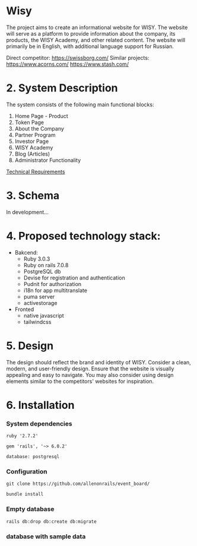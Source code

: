 # Wisy 

The project aims to create an informational website for WISY. The website will serve as a platform to provide information about the company, its products, the WISY Academy, and other related content. The website will primarily be in English, with additional language support for Russian.

Direct competitor: https://swissborg.com/
Similar projects:
https://www.acorns.com/
https://www.stash.com/

# 2. System Description

The system consists of the following main functional blocks:

1. Home Page - Product
2. Token Page
3. About the Company
4. Partner Program
5. Investor Page
6. WISY Academy
7. Blog (Articles)
8. Administrator Functionality

[Technical Requirements](./docs/technical_requirements.md)

# 3. Schema

In development...

# 4. Proposed technology stack:

* Bakcend:
  - Ruby 3.0.3
  - Ruby on rails 7.0.8
  - PostgreSQL db
  - Devise for registration and authentication
  - Pudnit for authorization
  - i18n for app multitranslate
  - puma server
  - activestorage
* Fronted
  - native javascript
  - tailwindcss

# 5. Design

The design should reflect the brand and identity of WISY. Consider a clean, modern, and user-friendly design. Ensure that the website is visually appealing and easy to navigate. You may also consider using design elements similar to the competitors' websites for inspiration.

# 6. Installation

### System dependencies

`ruby '2.7.2'`

`gem 'rails', '~> 6.0.2'`

`database: postgresql`

### Configuration

`git clone https://github.com/allenonrails/event_board/`

`bundle install`

### Empty database

`rails db:drop db:create db:migrate`

###  database with sample data

